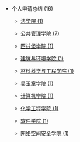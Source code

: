 - 个人申请总结 (16)

  - [法学院 (1)](grad-application/law/README.md)

  - [公共管理学院 (7)](grad-application/public-administration/README.md)

  - [匹兹堡学院 (1)](grad-application/pitts/README.md)

  - [建筑与环境学院 (1)](grad-application/architecture-environment/README.md)
  
  + [材料科学与工程学院 (1)](grad-application/material/README.md)

  + [吴玉章学院 (1)](grad-application/wuyuzhang/README.md)

  + [计算机学院 (1)](grad-application/computer-science/README.md)
  
  + [化学工程学院 (1)](grad-application/chemical-engineering/README.md)

  + [软件学院 (1)](grad-application/software-engineering/README.md)
  
  + [网络空间安全学院 (1)](grad-application/cyber-science-engineering/README.md)

<!-- - 海外交流 (5)

  - [学期交流 (2)](oversea-program/semester-program/README.md)
  - [暑校 ](oversea-program/summer-school/README.md)
  - [暑研 (3)](oversea-program/summer-research/README.md)
- 英语学习 (3)

  - [GMAT ](英语学习/GMAT/README.md)
  - [GRE (3)](英语学习/GRE/README.md)
  - [IELTS (2)](英语学习/IELTS/README.md)
  - [TOEFL ](英语学习/TOEFL/README.md)
  - [四六级 ](英语学习/四六级/README.md) -->